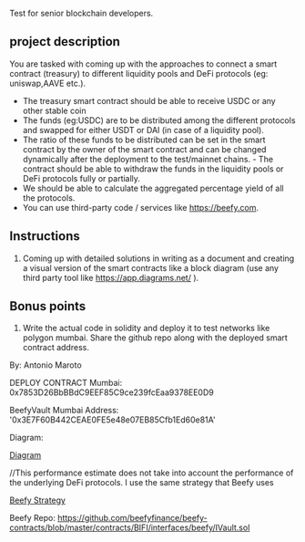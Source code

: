Test for senior blockchain developers.
## project description
You are tasked with coming up with the approaches to connect a smart contract (treasury) to different liquidity pools and DeFi protocols (eg: uniswap,AAVE etc.).
- The treasury smart contract should be able to receive USDC or any other stable coin
- The funds (eg:USDC) are to be distributed among the different protocols and swapped for either USDT or DAI (in case of a liquidity pool).
- The ratio of these funds to be distributed can be set in the smart contract by the owner of the smart contract and can be changed dynamically after the deployment to the test/mainnet chains. - The contract should be able to withdraw the funds in the liquidity pools or DeFi protocols fully or partially.
- We should be able to calculate the aggregated percentage yield of all the protocols.
- You can use third-party code / services like https://beefy.com.
## Instructions
1. Coming up with detailed solutions in writing as a document and creating a visual version of the smart contracts like a block diagram (use any third party tool like https://app.diagrams.net/ ).
## Bonus points
1. Write the actual code in solidity and deploy it to test networks like polygon mumbai. Share the github repo along with the deployed smart contract address.


By: Antonio Maroto


DEPLOY CONTRACT Mumbai:  0x7853D26BbBBdC9EEF85C9ce239fcEaa9378EE0D9  

BeefyVault Mumbai Address: '0x3E7F60B442CEAE0FE5e48e07EB85Cfb1Ed60e81A'


Diagram: 

[Diagram](./img/diagram.png)
         
 //This performance estimate does not take into account the performance of the underlying DeFi protocols. I use the same strategy that Beefy uses

[Beefy Strategy](./img/Flow_LP.png)

Beefy Repo:
https://github.com/beefyfinance/beefy-contracts/blob/master/contracts/BIFI/interfaces/beefy/IVault.sol